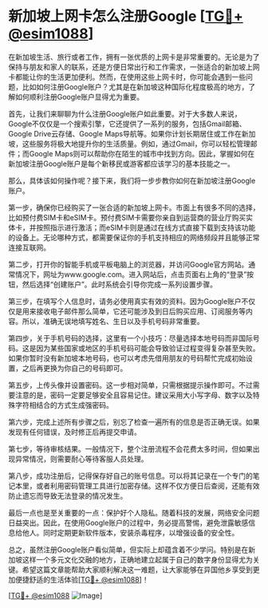 # 新加坡上网卡怎么注册Google [[TG💪+ @esim1088](https://t.me/s/esim1088)]

在新加坡生活、旅行或者工作，拥有一张优质的上网卡是非常重要的。无论是为了保持与朋友和家人的联系，还是方便日常出行和工作需求，一张适合的新加坡上网卡都能让你的生活更加便利。然而，在使用这些上网卡时，你可能会遇到一些问题，比如如何注册Google账户？尤其是在新加坡这种国际化程度极高的地方，了解如何顺利注册Google账户显得尤为重要。

首先，让我们来聊聊为什么注册Google账户如此重要。对于大多数人来说，Google不仅仅是一个搜索引擎，它还提供了一系列的服务，包括Gmail邮箱、Google Drive云存储、Google Maps导航等。如果你计划长期居住或工作在新加坡，这些服务将极大地提升你的生活质量。例如，通过Gmail，你可以轻松管理邮件；而Google Maps则可以帮助你在陌生的城市中找到方向。因此，掌握如何在新加坡注册Google账户是每个新移民或游客都应该学习的基本技能之一。

那么，具体该如何操作呢？接下来，我们将一步步教你如何在新加坡注册Google账户。

第一步，确保你已经购买了一张合适的新加坡上网卡。市面上有很多不同的选择，比如预付费SIM卡和eSIM卡。预付费SIM卡需要你亲自到运营商的营业厅购买实体卡，并按照指示进行激活；而eSIM卡则是通过在线方式直接下载到支持该功能的设备上。无论哪种方式，都需要保证你的手机支持相应的网络频段并且能够正常连接互联网。

第二步，打开你的智能手机或平板电脑上的浏览器，并访问Google官方网站。通常情况下，网址为www.google.com。进入网站后，点击页面右上角的“登录”按钮，然后选择“创建账户”。此时系统会引导你完成一系列设置步骤。

第三步，在填写个人信息时，请务必使用真实有效的资料。因为Google账户不仅仅是用来接收电子邮件那么简单，它还可能涉及到日后购买应用、订阅服务等内容。所以，准确无误地填写姓名、生日以及手机号码非常重要。

第四步，关于手机号码的选择，这里有一个小技巧：尽量选择本地号码而非国际号码。这是因为某些国家或地区的手机号码可能会导致验证过程变得复杂甚至失败。如果你暂时没有新加坡本地号码，也可以考虑先借用朋友的号码帮忙完成初始设置，之后再更换为你自己的号码即可。

第五步，上传头像并设置密码。这一步相对简单，只需根据提示操作即可。不过需要注意的是，密码一定要足够安全且容易记住。建议采用大小写字母、数字以及特殊字符相结合的方式生成强密码。

第六步，完成上述所有步骤之后，别忘了检查一遍所有的信息是否正确无误。如果发现有任何错误，及时修正后再提交申请。

第七步，等待审核结果。一般情况下，整个注册流程不会花费太多时间，但如果出现异常情况，则需要耐心等待客服人员处理。

第八步，成功注册后，记得保存好自己的账号信息。可以将其记录在一个专门的笔记本里，或者利用密码管理工具进行加密存储。这样不仅方便日后查阅，还能有效防止遗忘而导致无法登录的情况发生。

最后一点也是至关重要的一点：保护好个人隐私。随着科技的发展，网络安全问题日益突出。因此，在使用Google账户的过程中，务必提高警惕，避免泄露敏感信息给他人。同时定期更新软件版本，安装杀毒程序，以增强设备的安全性。

总之，虽然注册Google账户看似简单，但实际上却蕴含着不少学问。特别是在新加坡这样一个多元文化交融的地方，正确地建立起属于自己的数字身份显得尤为关键。希望这篇文章能帮助大家顺利解决这一难题，让大家能够在异国他乡享受到更加便捷舒适的生活体验[[TG💪+ @esim1088](https://t.me/s/esim1088)]！

[[TG💪+ @esim1088](https://t.me/s/esim1088) ![Image](https://i.postimg.cc/4NQfJmqS/Snipaste-2025-05-13-00-14-12.png)]
